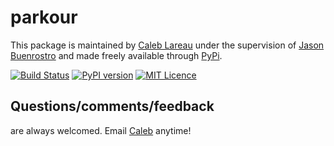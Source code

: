 # parkour
This package is maintained by [Caleb Lareau](http://caleblareau@github.io) under the supervision of [Jason Buenrostro](https://buenrostrolab.github.io) and made freely available through [PyPi](https://pypi.python.org/pypi/parkour/).

[![Build Status](https://travis-ci.org/buenrostrolab/parkour.svg?branch=master)](https://travis-ci.org/buenrostrolab/parkour) [![PyPI version](https://badge.fury.io/py/parkour.svg)](https://badge.fury.io/py/parkour) [![MIT Licence](https://badges.frapsoft.com/os/mit/mit.svg?v=103)](https://opensource.org/licenses/mit-license.php) 

## Questions/comments/feedback
are always welcomed. Email [Caleb](http://caleblareau@github.io) anytime! 
